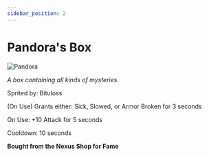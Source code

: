 ```yaml
---
sidebar_position: 2
---
```


# Pandora's Box

![Pandora](https://vwiki.valorserver.com/api/item/picture/pandora's%20box)

<i>A box containing all kinds of mysteries.</i>

Sprited by: Bituloss

(On Use) Grants either: Sick, Slowed, or Armor Broken for 3 seconds

On Use: +10 Attack for 5 seconds

Cooldown: 10 seconds

**Bought from the Nexus Shop for Fame**